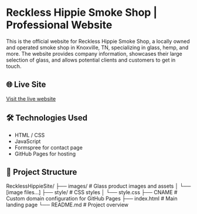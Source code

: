 # Reckless Hippie Smoke Shop | Professional Website

This is the official website for Reckless Hippie Smoke Shop, a locally owned and operated smoke shop in Knoxville, TN, specializing in glass, hemp, and more. The website provides company information, showcases their large selection of glass, and allows potential clients and customers to get in touch.

## 🌐 Live Site

[Visit the live website](https://recklesshippieknox.com/)

## 🛠️ Technologies Used

- HTML / CSS
- JavaScript
- Formspree for contact page
- GitHub Pages for hosting

## 📁 Project Structure
RecklessHippieSite/
├── images/ # Glass product images and assets
│ └── [image files...]
├── style/ # CSS styles
│ └── style.css
├── CNAME # Custom domain configuration for GitHub Pages
├── index.html # Main landing page
└── README.md # Project overview 

